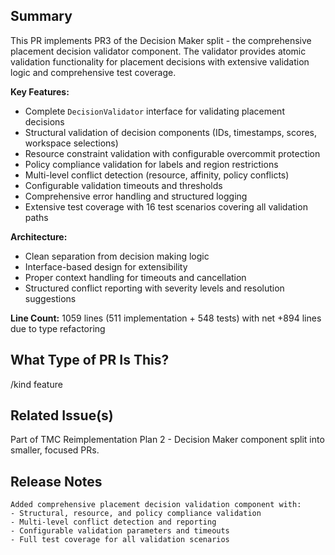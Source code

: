 <!--

Thanks for creating a pull request!
If this is your first time, please make sure to review CONTRIBUTING.MD.

-->

## Summary

This PR implements PR3 of the Decision Maker split - the comprehensive placement decision validator component. The validator provides atomic validation functionality for placement decisions with extensive validation logic and comprehensive test coverage.

**Key Features:**
- Complete `DecisionValidator` interface for validating placement decisions
- Structural validation of decision components (IDs, timestamps, scores, workspace selections)
- Resource constraint validation with configurable overcommit protection  
- Policy compliance validation for labels and region restrictions
- Multi-level conflict detection (resource, affinity, policy conflicts)
- Configurable validation timeouts and thresholds
- Comprehensive error handling and structured logging
- Extensive test coverage with 16 test scenarios covering all validation paths

**Architecture:**
- Clean separation from decision making logic
- Interface-based design for extensibility
- Proper context handling for timeouts and cancellation
- Structured conflict reporting with severity levels and resolution suggestions

**Line Count:** 1059 lines (511 implementation + 548 tests) with net +894 lines due to type refactoring

## What Type of PR Is This?

/kind feature

## Related Issue(s)

Part of TMC Reimplementation Plan 2 - Decision Maker component split into smaller, focused PRs.

## Release Notes

```
Added comprehensive placement decision validation component with:
- Structural, resource, and policy compliance validation
- Multi-level conflict detection and reporting
- Configurable validation parameters and timeouts
- Full test coverage for all validation scenarios
```